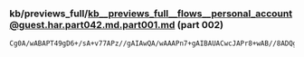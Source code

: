 ### kb/previews_full/kb__previews_full__flows__personal_account@guest.har.part042.md.part001.md (part 002)

```md
Cg0A/wABAPT49gD6+/sA+v77APz//gAIAwQA/wAAAPn7+gAIBAUACwcJAPr8+wAB//8ADQgIAP/9AAD7//4A
```

```
